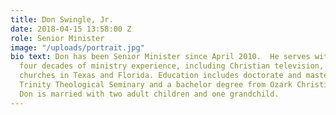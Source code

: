 ```yaml
---
title: Don Swingle, Jr.
date: 2018-04-15 13:58:00 Z
role: Senior Minister
image: "/uploads/portrait.jpg"
bio text: Don has been Senior Minister since April 2010.  He serves with more than
  four decades of ministry experience, including Christian television, and former
  churches in Texas and Florida. Education includes doctorate and master degrees from
  Trinity Theological Seminary and a bachelor degree from Ozark Christian College.
  Don is married with two adult children and one grandchild.
---
```


